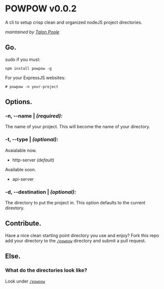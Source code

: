 POWPOW v0.0.2
======
A cli to setup crisp clean and organized nodeJS project directories.

*maintained by [Talon Poole](http://theghostin.me)*

## Go.
sudo if you must:

    npm install powpow -g

For your ExpressJS websites:

    # powpow -n your-project

## Options.
### -n, -\-name | *(required):*
The name of your project. This will become the name of your directory.

### -t, -\-type | *(optional):*

Avaialable now.
* http-server *(default)*

Available soon.
* api-server

### -d, -\-destination | *(optional):*
The directory to put the project in. This option defaults to the current dirextory.

## Contribute.

Have a nice clean starting point directory you use and enjoy? Fork this repo
add your directory to the [`/powpow`](https://github.com/LegitTalon/powpow/tree/master/powpow) directory and submit a pull request.

## Else.

### What do the directories look like?

Look under [`/powpow`](https://github.com/LegitTalon/powpow/tree/master/powpow)
